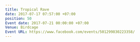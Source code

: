 ```yaml
---
title: Tropical Rave
date: 2017-07-17 07:57:00 +07:00
position: 50
Event date: 2017-07-21 00:00:00 +07:00
Venue: Birdcage
Event URL: https://www.facebook.com/events/501299830223358/
---
```


